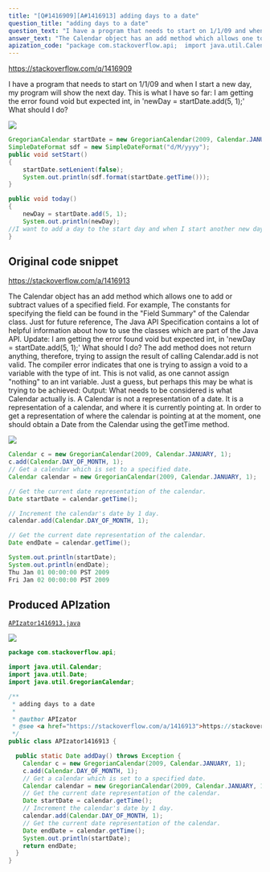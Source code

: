 ```yaml
---
title: "[Q#1416909][A#1416913] adding days to a date"
question_title: "adding days to a date"
question_text: "I have a program that needs to start on 1/1/09 and when I start a new day, my program will show the next day. This is what I have so far: I am getting the error found void but expected int, in 'newDay = startDate.add(5, 1);' What should I do?"
answer_text: "The Calendar object has an add method which allows one to add or subtract values of a specified field. For example, The constants for specifying the field can be found in the \"Field Summary\" of the Calendar class. Just for future reference, The Java API Specification contains a lot of helpful information about how to use the classes which are part of the Java API. Update: I am getting the error found void but   expected int, in 'newDay =   startDate.add(5, 1);' What should I   do? The add method does not return anything, therefore, trying to assign the result of calling Calendar.add is not valid. The compiler error indicates that one is trying to assign a void to a variable with the type of int. This is not valid, as one cannot assign \"nothing\" to an int variable. Just a guess, but perhaps this may be what is trying to be achieved: Output: What needs to be considered is what Calendar actually is. A Calendar is not a representation of a date. It is a representation of a calendar, and where it is currently pointing at. In order to get a representation of where the calendar is pointing at at the moment, one should obtain a Date from the Calendar using the getTime method."
apization_code: "package com.stackoverflow.api;  import java.util.Calendar; import java.util.Date; import java.util.GregorianCalendar;  /**  * adding days to a date  *  * @author APIzator  * @see <a href=\"https://stackoverflow.com/a/1416913\">https://stackoverflow.com/a/1416913</a>  */ public class APIzator1416913 {    public static Date addDay() throws Exception {     Calendar c = new GregorianCalendar(2009, Calendar.JANUARY, 1);     c.add(Calendar.DAY_OF_MONTH, 1);     // Get a calendar which is set to a specified date.     Calendar calendar = new GregorianCalendar(2009, Calendar.JANUARY, 1);     // Get the current date representation of the calendar.     Date startDate = calendar.getTime();     // Increment the calendar's date by 1 day.     calendar.add(Calendar.DAY_OF_MONTH, 1);     // Get the current date representation of the calendar.     Date endDate = calendar.getTime();     System.out.println(startDate);     return endDate;   } }"
---
```


https://stackoverflow.com/q/1416909

I have a program that needs to start on 1/1/09 and when I start a new day, my program will show the next day.
This is what I have so far:
I am getting the error found void but expected int, in &#x27;newDay = startDate.add(5, 1);&#x27;
What should I do?


<div class="code-logo"><img src="/stackoverflow.png" /></div>

```java
GregorianCalendar startDate = new GregorianCalendar(2009, Calendar.JANUARY, 1);
SimpleDateFormat sdf = new SimpleDateFormat("d/M/yyyy"); 
public void setStart()
{
    startDate.setLenient(false);
    System.out.println(sdf.format(startDate.getTime()));
}

public void today()
{
    newDay = startDate.add(5, 1);
    System.out.println(newDay);
//I want to add a day to the start day and when I start another new day, I want to add another day to that.
}
```


## Original code snippet

https://stackoverflow.com/a/1416913

The Calendar object has an add method which allows one to add or subtract values of a specified field.
For example,
The constants for specifying the field can be found in the &quot;Field Summary&quot; of the Calendar class.
Just for future reference, The Java API Specification contains a lot of helpful information about how to use the classes which are part of the Java API.
Update:
I am getting the error found void but
  expected int, in &#x27;newDay =
  startDate.add(5, 1);&#x27; What should I
  do?
The add method does not return anything, therefore, trying to assign the result of calling Calendar.add is not valid.
The compiler error indicates that one is trying to assign a void to a variable with the type of int. This is not valid, as one cannot assign &quot;nothing&quot; to an int variable.
Just a guess, but perhaps this may be what is trying to be achieved:
Output:
What needs to be considered is what Calendar actually is.
A Calendar is not a representation of a date. It is a representation of a calendar, and where it is currently pointing at. In order to get a representation of where the calendar is pointing at at the moment, one should obtain a Date from the Calendar using the getTime method.

<div class="code-logo"><img src="/stackoverflow.png" /></div>

```java
Calendar c = new GregorianCalendar(2009, Calendar.JANUARY, 1);
c.add(Calendar.DAY_OF_MONTH, 1);
// Get a calendar which is set to a specified date.
Calendar calendar = new GregorianCalendar(2009, Calendar.JANUARY, 1);

// Get the current date representation of the calendar.
Date startDate = calendar.getTime();

// Increment the calendar's date by 1 day.
calendar.add(Calendar.DAY_OF_MONTH, 1);

// Get the current date representation of the calendar.
Date endDate = calendar.getTime();

System.out.println(startDate);
System.out.println(endDate);
Thu Jan 01 00:00:00 PST 2009
Fri Jan 02 00:00:00 PST 2009
```

## Produced APIzation

[`APIzator1416913.java`](https://github.com/blind-papers/apization-temp-data/raw/main/search/APIzator1416913.java)

<div class="code-logo"><img src="/apizator.png" /></div>

```java
package com.stackoverflow.api;

import java.util.Calendar;
import java.util.Date;
import java.util.GregorianCalendar;

/**
 * adding days to a date
 *
 * @author APIzator
 * @see <a href="https://stackoverflow.com/a/1416913">https://stackoverflow.com/a/1416913</a>
 */
public class APIzator1416913 {

  public static Date addDay() throws Exception {
    Calendar c = new GregorianCalendar(2009, Calendar.JANUARY, 1);
    c.add(Calendar.DAY_OF_MONTH, 1);
    // Get a calendar which is set to a specified date.
    Calendar calendar = new GregorianCalendar(2009, Calendar.JANUARY, 1);
    // Get the current date representation of the calendar.
    Date startDate = calendar.getTime();
    // Increment the calendar's date by 1 day.
    calendar.add(Calendar.DAY_OF_MONTH, 1);
    // Get the current date representation of the calendar.
    Date endDate = calendar.getTime();
    System.out.println(startDate);
    return endDate;
  }
}

```